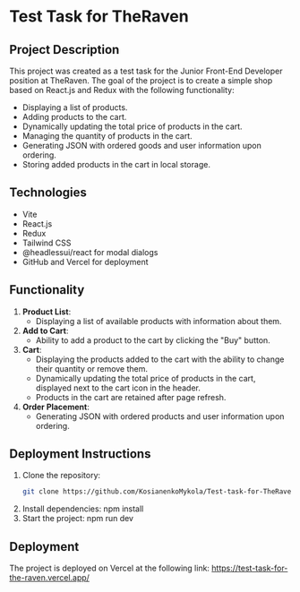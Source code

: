 # Test Task for TheRaven

## Project Description

This project was created as a test task for the Junior Front-End Developer position at TheRaven. The goal of the project is to create a simple shop based on React.js and Redux with the following functionality:

- Displaying a list of products.
- Adding products to the cart.
- Dynamically updating the total price of products in the cart.
- Managing the quantity of products in the cart.
- Generating JSON with ordered goods and user information upon ordering.
- Storing added products in the cart in local storage.

## Technologies

- Vite
- React.js
- Redux
- Tailwind CSS
- @headlessui/react for modal dialogs
- GitHub and Vercel for deployment

## Functionality

1. **Product List**:
   - Displaying a list of available products with information about them.
2. **Add to Cart**:
   - Ability to add a product to the cart by clicking the "Buy" button.
3. **Cart**:
   - Displaying the products added to the cart with the ability to change their quantity or remove them.
   - Dynamically updating the total price of products in the cart, displayed next to the cart icon in the header.
   - Products in the cart are retained after page refresh.
4. **Order Placement**:
   - Generating JSON with ordered products and user information upon ordering.

## Deployment Instructions

1. Clone the repository:
   ```sh
   git clone https://github.com/KosianenkoMykola/Test-task-for-TheRaven.git

2. Install dependencies:
   npm install
3. Start the project:
   npm run dev

## Deployment
The project is deployed on Vercel at the following link: https://test-task-for-the-raven.vercel.app/
